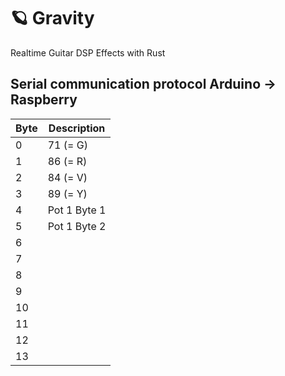 # 🪐 Gravity

Realtime Guitar DSP Effects with Rust

## Serial communication protocol Arduino -> Raspberry

| Byte | Description  |
|------|--------------|
| 0    | 71 (= G)     |
| 1    | 86 (= R)     |
| 2    | 84 (= V)     |
| 3    | 89 (= Y)     |
| 4    | Pot 1 Byte 1 |
| 5    | Pot 1 Byte 2 |
| 6    |             |
| 7    |             |
| 8    |             |
| 9    |             |
| 10   |             |
| 11   |             |
| 12   |             |
| 13   |             |